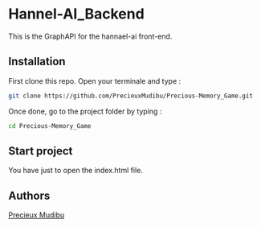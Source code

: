 # **Hannel-AI_Backend**

This is the GraphAPI for the hannael-ai front-end.

## Installation

First clone this repo. Open your terminale and type :

```bash
git clone https://github.com/PrecieuxMudibu/Precious-Memory_Game.git
```

Once done, go to the project folder by typing :

```bash
cd Precious-Memory_Game
```

## Start project

You have just to open the index.html file.

## Authors

[Precieux Mudibu](https://github.com/PrecieuxMudibu)